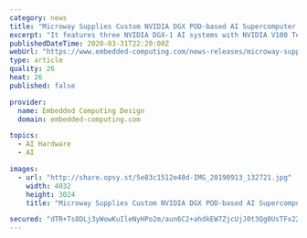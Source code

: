 ```yaml
---
category: news
title: "Microway Supplies Custom NVIDIA DGX POD-based AI Supercomputer to Milwaukee School of Engineering"
excerpt: "It features three NVIDIA DGX-1 AI systems with NVIDIA V100 Tensor Core GPU accelerators; twenty Microway NumberSmasher Xeon + NVIDIA T4 GPU teaching compute nodes; and access to NGC, which provides an online registry of software stacks optimized for deep learning, machine learning and HPC applications, as well as pre-trained models and model ..."
publishedDateTime: 2020-03-31T22:20:00Z
webUrl: "https://www.embedded-computing.com/news-releases/microway-supplies-custom-nvidia-dgx-pod-based-ai-supercomputer-to-milwaukee-school-of-engineering"
type: article
quality: 26
heat: 26
published: false

provider:
  name: Embedded Computing Design
  domain: embedded-computing.com

topics:
  - AI Hardware
  - AI

images:
  - url: "http://share.opsy.st/5e83c1512e40d-IMG_20190913_132721.jpg"
    width: 4032
    height: 3024
    title: "Microway Supplies Custom NVIDIA DGX POD-based AI Supercomputer to Milwaukee School of Engineering"

secured: "dTR+Ts8DLj3yWowKuIleNyHPo2m/aun6C2+ahdkEW7ZjcUjJ0t3Qg0UsTFx22L9wy/9DVSrcpJZIubhfkrPnNZGxO9jggk13VFQX8KyzVdjbmtc0iXHkqWnY6quIlwuYMowVNodmnZ3YLlNqloH7xxu9B/oK7VVZOUYCldcwIfUwIRHjwLLAPzktjdOJknsIIC96WLVKYOgw2W47TK08FjLvcnOEIHwwjHUHFO/FKbjQK0rshm2EMsNZjcDKnNQXExyORLJiHR310uf2CRaQfPXPZ/nAFh0HAiGSaqqiF0YSTvSnO/4weVtbNMYMQ0WWTU4CHD4ZYs1gf2hAGcwwxIgLXAZVXI5QtYN+B93+Afb/b5LQudS89hMwGSic1P2KzLmO+x/WBiMmwwLubgyDjF3oeyh11eJg14Ja5b6llNNYCYgSK0TGPZSRJb0qDKFKgBpHJaP/fcqlrM0Bo6Sw+FD6GbsJtL5vGDEBtyVPUAk=;w4QzDxB8JvpKim+dXeHJrg=="
---
```


